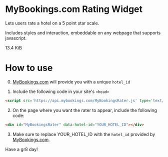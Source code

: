 # MyBookings.com Rating Widget

Lets users rate a hotel on a 5 point star scale.

Includes styles and interaction, embeddable on any webpage that supports javascript.

13.4 KiB

# How to use

0. [MyBookings.com](https://www.mybookings.com/) will provide you with a unique `hotel_id`

1. Include the following code in your site's `<head>`
```html
<script src='https://api.mybookings.com/MyBookingsRater.js' type='text/javascript'></script>
```

2. On the page where you want the rater to appear, include the following code:

```html
<div id="MyBookingsRater" data-hotel-id="YOUR_HOTEL_ID"></div>
```
3. Make sure to replace YOUR_HOTEL_ID with the `hotel_id` provided by [MyBookings.com](https://www.mybookings.com/).

Have a gr8 day!